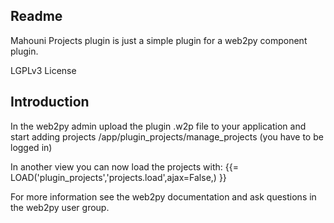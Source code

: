## Readme

Mahouni Projects plugin is just a simple plugin for a web2py component plugin.

LGPLv3 License


## Introduction

In the web2py admin upload the plugin .w2p file to your application and start adding projects
/app/plugin_projects/manage_projects (you have to be logged in)

In another view you can now load the projects with:
{{= LOAD('plugin_projects','projects.load',ajax=False,) }}

For more information see the web2py documentation and ask questions in the web2py user group.





